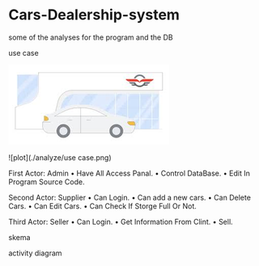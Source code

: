 # Cars-Dealership-system

some of the analyses for the program and the DB

use case

![plot](./nocar.jpeg)

![plot](./analyze/use case.png)

First Actor: Admin
• Have All Access Panal.
• Control DataBase.
• Edit In Program Source Code.

Second Actor: Supplier
• Can Login.
• Can add a new cars.
• Can Delete Cars.
• Can Edit Cars.
• Can Check If Storge Full Or Not.

Third Actor: Seller
• Can Login.
• Get Information From Clint.
• Sell.

skema

activity diagram
